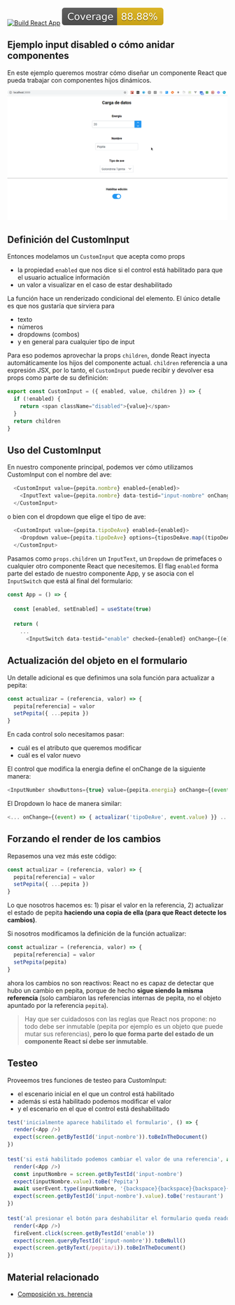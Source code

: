 [![Build React App](https://github.com/uqbar-project/eg-input-disabled-react/actions/workflows/build.yml/badge.svg?branch=master)](https://github.com/uqbar-project/eg-input-disabled-react/actions/workflows/build.yml) ![coverage](./badges/coverage/coverage.svg)

## Ejemplo input disabled o cómo anidar componentes

En este ejemplo queremos mostrar cómo diseñar un componente React que pueda trabajar con componentes hijos dinámicos.

![demo](./video/demo.gif)


## Definición del CustomInput

Entonces modelamos un `CustomInput` que acepta como props

- la propiedad `enabled` que nos dice si el control está habilitado para que el usuario actualice información
- un valor a visualizar en el caso de estar deshabilitado

La función hace un renderizado condicional del elemento. El único detalle es que nos gustaría que sirviera para

- texto
- números
- dropdowns (combos)
- y en general para cualquier tipo de input

Para eso podemos aprovechar la props `children`, donde React inyecta automáticamente los hijos del componente actual. `children` referencia a una expresión JSX, por lo tanto, el `CustomInput` puede recibir y devolver esa props como parte de su definición:

```js
export const CustomInput = ({ enabled, value, children }) => {
  if (!enabled) {
    return <span className="disabled">{value}</span>
  }
  return children
}
```

## Uso del CustomInput

En nuestro componente principal, podemos ver cómo utilizamos CustomInput con el nombre del ave:

```js
  <CustomInput value={pepita.nombre} enabled={enabled}>
    <InputText value={pepita.nombre} data-testid="input-nombre" onChange={(event) => actualizar('nombre', event.target.value)}></InputText>
  </CustomInput>
```

o bien con el dropdown que elige el tipo de ave:

```js
  <CustomInput value={pepita.tipoDeAve} enabled={enabled}>
    <Dropdown value={pepita.tipoDeAve} options={tiposDeAve.map((tipoDeAve) => tipoDeAve.nombre)} onChange={(event) => { actualizar('tipoDeAve', event.value) }} placeholder="Seleccione un tipo de ave" />
  </CustomInput>
```

Pasamos como `props.children` un `InputText`, un `Dropdown` de primefaces o cualquier otro componente React que necesitemos. El flag `enabled` forma parte del estado de nuestro componente App, y se asocia con el `InputSwitch` que está al final del formulario:

```js
const App = () => {
  
  const [enabled, setEnabled] = useState(true)

  return (
    ...
      <InputSwitch data-testid="enable" checked={enabled} onChange={(e) => setEnabled(e.value)} ></InputSwitch>
```

## Actualización del objeto en el formulario

Un detalle adicional es que definimos una sola función para actualizar a pepita:

```js
const actualizar = (referencia, valor) => {
  pepita[referencia] = valor
  setPepita({ ...pepita })
}
```

En cada control solo necesitamos pasar:

- cuál es el atributo que queremos modificar
- cuál es el valor nuevo

El control que modifica la energia define el onChange de la siguiente manera:

```js
<InputNumber showButtons={true} value={pepita.energia} onChange={(event) => actualizar('energia', event.value)}></InputNumber>
```

El Dropdown lo hace de manera similar:

```js
<... onChange={(event) => { actualizar('tipoDeAve', event.value) }} ...>
```

## Forzando el render de los cambios

Repasemos una vez más este código:

```js
const actualizar = (referencia, valor) => {
  pepita[referencia] = valor
  setPepita({ ...pepita })
}
```

Lo que nosotros hacemos es: 1) pisar el valor en la referencia, 2) actualizar el estado de pepita **haciendo una copia de ella (para que React detecte los cambios)**.

Si nosotros modificamos la definición de la función actualizar:

```js
const actualizar = (referencia, valor) => {
  pepita[referencia] = valor
  setPepita(pepita)
}
```

ahora los cambios no son reactivos: React no es capaz de detectar que hubo un cambio en pepita, porque de hecho **sigue siendo la misma referencia** (solo cambiaron las referencias internas de pepita, no el objeto apuntado por la referencia `pepita`).

> Hay que ser cuidadosos con las reglas que React nos propone: no todo debe ser inmutable (pepita por ejemplo es un objeto que puede mutar sus referencias), **pero lo que forma parte del estado de un componente React sí debe ser inmutable**.

## Testeo

Proveemos tres funciones de testeo para CustomInput:

- el escenario inicial en el que un control está habilitado
- además si está habilitado podemos modificar el valor
- y el escenario en el que el control está deshabilitado

```js
test('inicialmente aparece habilitado el formulario', () => {
  render(<App />)
  expect(screen.getByTestId('input-nombre')).toBeInTheDocument()
})

test('si está habilitado podemos cambiar el valor de una referencia', async () => {
  render(<App />)
  const inputNombre = screen.getByTestId('input-nombre')
  expect(inputNombre.value).toBe('Pepita')
  await userEvent.type(inputNombre, '{backspace}{backspace}{backspace}{backspace}{backspace}{backspace}restaurant')
  expect(screen.getByTestId('input-nombre').value).toBe('restaurant')
})

test('al presionar el botón para deshabilitar el formulario queda readonly', () => {
  render(<App />)
  fireEvent.click(screen.getByTestId('enable'))
  expect(screen.queryByTestId('input-nombre')).toBeNull()
  expect(screen.getByText(/pepita/i)).toBeInTheDocument()
})
```

## Material relacionado

- [Composición vs. herencia](https://es.reactjs.org/docs/composition-vs-inheritance.html)
